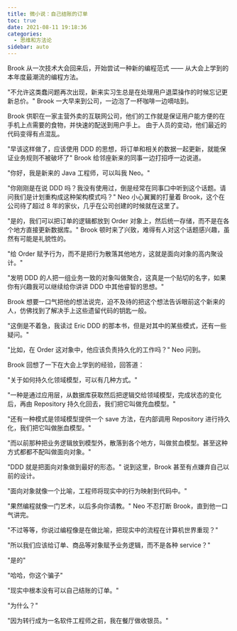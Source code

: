 ```yaml
---
title: 微小说：自己结账的订单
toc: true
date: 2021-08-11 19:18:36
categories:
  - 思维和方法论
sidebar: auto
---
```


Brook 从一次技术大会回来后，开始尝试一种新的编程范式 —— 从大会上学到的本年度最潮流的编程方法。

"不允许这类蠢问题再次出现，新来实习生总是在处理用户退菜操作的时候忘记更新总价。" Brook 一大早来到公司，一边泡了一杯咖啡一边嘀咕到。

Brook 供职在一家主营外卖的互联网公司，他们的工作就是保证用户能方便的在手机上点需要的食物，并快速的配送到用户手上。
由于人员的变动，他们最近的代码变得有点混乱。

"早该这样做了，应该使用 DDD 的思想，将订单和相关的数据一起更新，就能保证业务规则不被破坏了" Brook 给邻座新来的同事一边打招呼一边说道。

"你好，我是新来的 Java 工程师，可以叫我 Neo。"

"你刚刚是在说 DDD 吗？我没有使用过，倒是经常在同事口中听到这个话题。请问我们是计划重构成这种架构模式吗？" Neo 小心翼翼的打量着 Brook，这个在公司待了超过 8 年的家伙，几乎在公司创建的时候就在这里了。

"是的，我们可以把订单的逻辑都放到 Order 对象上，然后统一存储，而不是在各个地方直接更新数据库。" Brook 顿时来了兴致，难得有人对这个话题感兴趣，虽然有可能是礼貌性的。

"给 Order 赋予行为，而不是把行为散落其他地方，这就是面向对象的高内聚设计。"

"发明 DDD 的人把一组业务一致的对象叫做聚合，这真是一个贴切的名字，如果你有兴趣我可以继续给你讲讲 DDD 中其他睿智的思想。" 

Brook 想要一口气把他的想法说完，迫不及待的把这个想法告诉眼前这个新来的人，仿佛找到了解决手上这些遗留代码的钥匙一般。

"这倒是不着急，我读过 Eric DDD 的那本书，但是对其中的某些模式，还有一些疑问。" 

"比如，在 Order 这对象中，他应该负责持久化的工作吗？" Neo 问到。

Brook 回想了一下在大会上学到的经验，回答道：

"关于如何持久化领域模型，可以有几种方式。"

"一种是通过应用层，从数据库获取然后把逻辑交给领域模型，完成状态的变化后，再由 Repository 持久化回去，我们把它叫做充血模型。"

"还有一种模式是领域模型提供一个 save 方法，在内部调用 Repository 进行持久化，我们把它叫做胀血模型。"

"而以前那种把业务逻辑放到模型外，散落到各个地方，叫做贫血模型。甚至这种方式都都不配叫做面向对象。"

"DDD 就是把面向对象做到最好的形态。" 说到这里，Brook 甚至有点嫌弃自己以前的设计。

"面向对象就像一个比喻，工程师将现实中的行为映射到代码中。"

"果然编程就像一门艺术，以后多向你请教。" Neo 不忍打断 Brook，直到他一口气讲完。

"不过等等，你说过编程像是在做比喻，把现实中的流程在计算机世界重现？"

"所以我们应该给订单、商品等对象赋予业务逻辑，而不是各种 service？"

"是的"

"哈哈，你这个骗子"

"现实中根本没有可以自己结账的订单。"

"为什么？"

"因为转行成为一名软件工程师之前，我在餐厅做收银员。"







 

